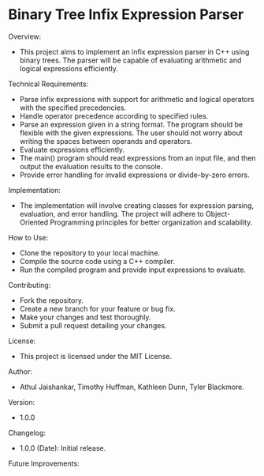 # Binary Tree Infix Expression Parser

Overview:
- This project aims to implement an infix expression parser in C++ using binary trees. The parser will be capable of evaluating arithmetic and logical expressions efficiently.

Technical Requirements:
- Parse infix expressions with support for arithmetic and logical operators with the specified precedencies.
- Handle operator precedence according to specified rules.
- Parse an expression given in a string format. The program should be flexible with the given expressions. The user should not worry about writing the spaces between operands and operators.
- Evaluate expressions efficiently.
- The main() program should read expressions from an input file, and then output the evaluation results to the console.
- Provide error handling for invalid expressions or divide-by-zero errors.

Implementation:
- The implementation will involve creating classes for expression parsing, evaluation, and error handling. The project will adhere to Object-Oriented Programming principles for better organization and scalability.

How to Use:
- Clone the repository to your local machine.
- Compile the source code using a C++ compiler.
- Run the compiled program and provide input expressions to evaluate.

Contributing:
- Fork the repository.
- Create a new branch for your feature or bug fix.
- Make your changes and test thoroughly.
- Submit a pull request detailing your changes.

License:
- This project is licensed under the MIT License.

Author:
- Athul Jaishankar, Timothy Huffman, Kathleen Dunn, Tyler Blackmore.

Version:
- 1.0.0

Changelog:
- 1.0.0 (Date): Initial release.

Future Improvements:

